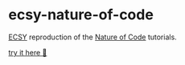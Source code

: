# ecsy-nature-of-code

[ECSY](https://ecsy.io) reproduction of the [Nature of Code](https://natureofcode.com/) tutorials.

[try it here 👀](https://ecsy-nature-of-code.netlify.com)